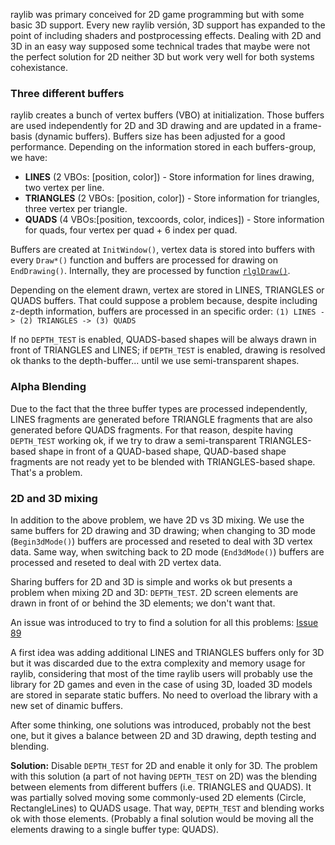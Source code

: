 raylib was primary conceived for 2D game programming but with some basic 3D support. Every new raylib versión, 3D support has expanded to the point of including shaders and postprocessing effects. Dealing with 2D and 3D in an easy way supposed some technical trades that maybe were not the perfect solution for 2D neither 3D but work very well for both systems cohexistance.

### Three different buffers

raylib creates a bunch of vertex buffers (VBO) at initialization. Those buffers are used independently for 2D and 3D drawing and are updated in a frame-basis (dynamic buffers). Buffers size has been adjusted for a good performance. Depending on the information stored in each buffers-group, we have:

 - **LINES** (2 VBOs: [position, color]) - Store information for lines drawing, two vertex per line.
 - **TRIANGLES** (2 VBOs: [position, color]) - Store information for triangles, three vertex per triangle.
 - **QUADS** (4 VBOs:[position, texcoords, color, indices]) - Store information for quads, four vertex per quad + 6 index per quad.

Buffers are created at `InitWindow()`, vertex data is stored into buffers with every `Draw*()` function and buffers are processed for drawing on `EndDrawing()`. Internally, they are processed by function [`rlglDraw()`](https://github.com/raysan5/raylib/blob/master/src/rlgl.c#L1242).

Depending on the element drawn, vertex are stored in LINES, TRIANGLES or QUADS buffers. That could suppose a problem because, despite including z-depth information, buffers are processed in an specific order: 
`(1) LINES -> (2) TRIANGLES -> (3) QUADS`

If no `DEPTH_TEST` is enabled, QUADS-based shapes will be always drawn in front of TRIANGLES and LINES; if `DEPTH_TEST` is enabled, drawing is resolved ok thanks to the depth-buffer... until we use semi-transparent shapes.

### Alpha Blending

Due to the fact that the three buffer types are processed independently, LINES fragments are generated before TRIANGLE fragments that are also generated before QUADS fragments. For that reason, despite having `DEPTH_TEST` working ok, if we try to draw a semi-transparent TRIANGLES-based shape in front of a QUAD-based shape, QUAD-based shape fragments are not ready yet to be blended with TRIANGLES-based shape. That's a problem.

### 2D and 3D mixing

In addition to the above problem, we have 2D vs 3D mixing. We use the same buffers for 2D drawing and 3D drawing; when changing to 3D mode (`Begin3dMode()`) buffers are processed and reseted to deal with 3D vertex data. Same way, when switching back to 2D mode (`End3dMode()`) buffers are processed and reseted to deal with 2D vertex data.

Sharing buffers for 2D and 3D is simple and works ok but presents a problem when mixing 2D and 3D: `DEPTH_TEST`. 2D screen elements are drawn in front of or behind the 3D elements; we don't want that.

An issue was introduced to try to find a solution for all this problems: [Issue 89](https://github.com/raysan5/raylib/issues/89)

A first idea was adding additional LINES and TRIANGLES buffers only for 3D but it was discarded due to the extra complexity and memory usage for raylib, considering that most of the time raylib users will probably use the library for 2D games and even in the case of using 3D, loaded 3D models are stored in separate static buffers. No need to overload the library with a new set of dinamic buffers.

After some thinking, one solutions was introduced, probably not the best one, but it gives a balance between 2D and 3D drawing, depth testing and blending.

**Solution:** Disable `DEPTH_TEST` for 2D and enable it only for 3D. The problem with this solution (a part of not having `DEPTH_TEST` on 2D) was the blending between elements from different buffers (i.e. TRIANGLES and QUADS). It was partially solved moving some commonly-used 2D elements (Circle, RectangleLines) to QUADS usage. That way, `DEPTH_TEST` and blending works ok with those elements. (Probably a final solution would be moving all the elements drawing to a single buffer type: QUADS).